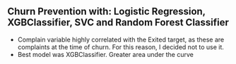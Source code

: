## Churn Prevention with: Logistic Regression, XGBClassifier, SVC and Random Forest Classifier

- Complain variable highly correlated with the Exited target, as these are complaints at the time
of churn. For this reason, I decided not to use it.
- Best model was XGBClassifier. Greater area under the curve
